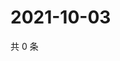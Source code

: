 # 2021-10-03

共 0 条

<!-- BEGIN WEIBO -->
<!-- 最后更新时间 Sun Oct 03 2021 03:06:49 GMT+0800 (China Standard Time) -->

<!-- END WEIBO -->

